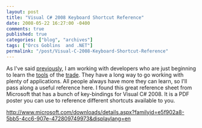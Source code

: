 ```yaml
---
layout: post
title: "Visual C# 2008 Keyboard Shortcut Reference"
date: 2008-05-22 16:27:00 -0400
comments: true
published: true
categories: ["blog", "archives"]
tags: ["Orcs Goblins  and .NET"]
permalink: "/post/Visual-C-2008-Keyboard-Shortcut-Reference"
---
```

<!-- more -->

<p>As I've said <a href="http://brendan.enrick.com/post/Differences-Between-Structures-and-Classes-in-C.aspx" target="_blank">previously</a>, I am working with developers who are just beginning to learn the <a href="http://en.wikipedia.org/wiki/Microsoft_Visual_Studio" target="_blank">tools</a> of the <a href="http://en.wikipedia.org/wiki/SQL_Server_Management_Studio" target="_blank">trade</a>. They have a long way to go working with plenty of applications. All people always have more they can learn, so I'll pass along a useful reference here. I found this great reference sheet from Microsoft that has a bunch of key-bindings for Visual C# 2008. It is a PDF poster you can use to reference different shortcuts available to you.</p>
<p><a title="http://www.microsoft.com/downloads/details.aspx?familyid=e5f902a8-5bb5-4cc6-907e-472809749973&amp;displaylang=en" href="http://www.microsoft.com/downloads/details.aspx?familyid=e5f902a8-5bb5-4cc6-907e-472809749973&amp;displaylang=en">http://www.microsoft.com/downloads/details.aspx?familyid=e5f902a8-5bb5-4cc6-907e-472809749973&amp;displaylang=en</a></p>
